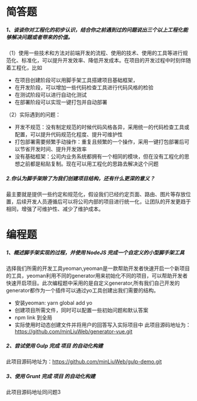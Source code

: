 # 简答题
##### 1、谈谈你对工程化的初步认识，结合你之前遇到过的问题说出三个以上工程化能够解决问题或者带来的价值。
   （1）使用一些技术和方法对前端开发的流程、使用的技术、使用的工具等进行规范化、标准化，可以提升开发效率、降低开发成本。在项目的开发过程中时刻伴随着工程化，比如
- 	在项目创建阶段可以用脚手架工具搭建项目基础框架，
- 	在开发阶段，可以增加一些代码检查工具进行代码风格的检验
- 	在测试阶段可以进行自动化测试
- 	在部署阶段可以实现一键打包并自动部署

（2）实际遇到的问题：
  - 开发不规范：没有制定规范的时候代码风格各异，采用统一的代码检查工具或配置，可以提升代码规范化程度、提升可维护性
  - 打包部署需要频繁手动操作：重复且频繁的一个操作，采用一键打包部署后可以节省开发时间、提升开发效率
  - 没有基础框架：公司内业务系统都拥有一个相同的模块，但在没有工程化的思想之前都是粘贴复制。现在可以用工程化的思路去解决这个问题
  
##### 2.你认为脚手架除了为我们创建项目结构，还有什么更深的意义？

 最主要就是提供一些约定和规范化，假设我们已经约定页面、路由、图片等存放位置，后续开发人员遵循后可以将公司内部的项目进行统一化，让团队的开发更趋于相同，增强了可维护性、减少了维护成本。

# 编程题
##### 1、概述脚手架实现的过程，并使用 NodeJS 完成一个自定义的小型脚手架工具
选择我们所需的开发工具yeoman,yeoman是一款帮助开发者快速开启一个新项目的工具，yeoman利用不同的generator用来初始化不同的项目，可以帮助开发者快速开启项目。此次编程题中采用的是自定义generator,所有我们自己开发的generator都作为一个插件可以通过yo工具创建出我们需要的结构。
- 安装yeoman: yarn global add yo
- 创建项目所需文件，同时可以配置一些初始问题和默认答案
- npm link 到全局
- 实际使用时动态创建文件并将用户的回答写入实际项目中
此项目源码地址为：https://github.com/minLiuWeb/generator-vue.git

##### 2、尝试使用 Gulp 完成 项目 的自动化构建
   此项目源码地址为：https://github.com/minLiuWeb/gulp-demo.git
##### 3、使用 Grunt 完成 项目 的自动化构建
此项目源码地址同问题3

